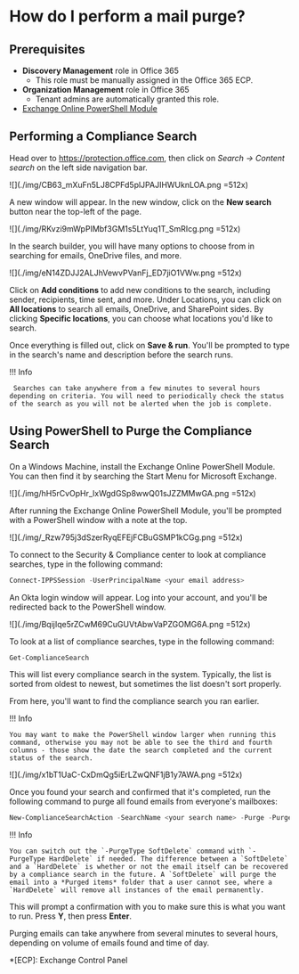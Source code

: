 [author]:        <> (William Quinn)
[last modified]: <> (2020-10-13)
[revision]:      <> (1)

# How do I perform a mail purge?

## Prerequisites

* **Discovery Management** role in Office 365
  + This role must be manually assigned in the Office 365 ECP.
* **Organization Management** role in Office 365
  + Tenant admins are automatically granted this role.
* [Exchange Online PowerShell Module](https://cmdletpswmodule.blob.core.windows.net/exopsmodule/Microsoft.Online.CSE.PSModule.Client.application)

## Performing a Compliance Search

Head over to <https://protection.office.com>, then click on *Search -> Content search* on the left side navigation bar.

![](./img/CB63_mXuFn5LJ8CPFd5plJPAJIHWUknLOA.png =512x)

A new window will appear. In the new window, click on the **New search** button near the top-left of the page.

![](./img/RKvzi9mWpPIMbf3GM1s5LtYuq1T_SmRIcg.png =512x)

In the search builder, you will have many options to choose from in searching for emails, OneDrive files, and more.

![](./img/eN14ZDJJ2ALJhVewvPVanFj_ED7jiO1VWw.png =512x)

Click on **Add conditions** to add new conditions to the search, including sender, recipients, time sent, and more. Under Locations, you can click on **All locations** to search all emails, OneDrive, and SharePoint sides. By clicking **Specific locations**, you can choose what locations you'd like to search.

Once everything is filled out, click on **Save & run**. You'll be prompted to type in the search's name and description before the search runs.

!!! Info

     Searches can take anywhere from a few minutes to several hours depending on criteria. You will need to periodically check the status of the search as you will not be alerted when the job is complete.

## Using PowerShell to Purge the Compliance Search

On a Windows Machine, install the Exchange Online PowerShell Module. You can then find it by searching the Start Menu for Microsoft Exchange.

![](./img/hH5rCvOpHr_lxWgdGSp8wwQ01sJZZMMwGA.png =512x)

After running the Exchange Online PowerShell Module, you'll be prompted with a PowerShell window with a note at the top.

![](./img/_Rzw795j3dSzerRyqEFEjFCBuGSMP1kCGg.png =512x)

To connect to the Security & Compliance center to look at compliance searches, type in the following command:

``` powershell
Connect-IPPSSession -UserPrincipalName <your email address>
```

An Okta login window will appear. Log into your account, and you'll be redirected back to the PowerShell window.

![](./img/BqijIqe5rZCwM69CuGUVtAbwVaPZGOMG6A.png =512x)

To look at a list of compliance searches, type in the following command:

``` powershell
Get-ComplianceSearch
```

This will list every compliance search in the system. Typically, the list is sorted from oldest to newest, but sometimes the list doesn't sort properly.

From here, you'll want to find the compliance search you ran earlier. 

!!! Info

    You may want to make the PowerShell window larger when running this command, otherwise you may not be able to see the third and fourth columns - those show the date the search completed and the current status of the search.

![](./img/x1bT1UaC-CxDmQg5iErLZwQNF1jB1y7AWA.png =512x)

Once you found your search and confirmed that it's completed, run the following command to purge all found emails from everyone's mailboxes:

``` powershell
New-ComplianceSearchAction -SearchName <your search name> -Purge -PurgeType SoftDelete
```

!!! Info

    You can switch out the `-PurgeType SoftDelete` command with `-PurgeType HardDelete` if needed. The difference between a `SoftDelete` and a `HardDelete` is whether or not the email itself can be recovered by a compliance search in the future. A `SoftDelete` will purge the email into a *Purged items* folder that a user cannot see, where a `HardDelete` will remove all instances of the email permanently.

This will prompt a confirmation with you to make sure this is what you want to run. Press **Y**, then press **Enter**.

Purging emails can take anywhere from several minutes to several hours, depending on volume of emails found and time of day.

*[ECP]: Exchange Control Panel
